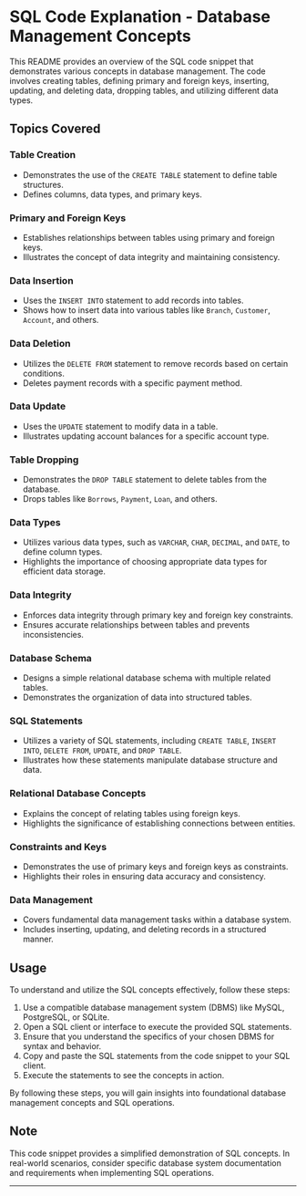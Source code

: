 # SQL Code Explanation - Database Management Concepts

This README provides an overview of the SQL code snippet that demonstrates various concepts in database management. The code involves creating tables, defining primary and foreign keys, inserting, updating, and deleting data, dropping tables, and utilizing different data types.

## Topics Covered

### Table Creation

- Demonstrates the use of the `CREATE TABLE` statement to define table structures.
- Defines columns, data types, and primary keys.

### Primary and Foreign Keys

- Establishes relationships between tables using primary and foreign keys.
- Illustrates the concept of data integrity and maintaining consistency.

### Data Insertion

- Uses the `INSERT INTO` statement to add records into tables.
- Shows how to insert data into various tables like `Branch`, `Customer`, `Account`, and others.

### Data Deletion

- Utilizes the `DELETE FROM` statement to remove records based on certain conditions.
- Deletes payment records with a specific payment method.

### Data Update

- Uses the `UPDATE` statement to modify data in a table.
- Illustrates updating account balances for a specific account type.

### Table Dropping

- Demonstrates the `DROP TABLE` statement to delete tables from the database.
- Drops tables like `Borrows`, `Payment`, `Loan`, and others.

### Data Types

- Utilizes various data types, such as `VARCHAR`, `CHAR`, `DECIMAL`, and `DATE`, to define column types.
- Highlights the importance of choosing appropriate data types for efficient data storage.

### Data Integrity

- Enforces data integrity through primary key and foreign key constraints.
- Ensures accurate relationships between tables and prevents inconsistencies.

### Database Schema

- Designs a simple relational database schema with multiple related tables.
- Demonstrates the organization of data into structured tables.

### SQL Statements

- Utilizes a variety of SQL statements, including `CREATE TABLE`, `INSERT INTO`, `DELETE FROM`, `UPDATE`, and `DROP TABLE`.
- Illustrates how these statements manipulate database structure and data.

### Relational Database Concepts

- Explains the concept of relating tables using foreign keys.
- Highlights the significance of establishing connections between entities.

### Constraints and Keys

- Demonstrates the use of primary keys and foreign keys as constraints.
- Highlights their roles in ensuring data accuracy and consistency.

### Data Management

- Covers fundamental data management tasks within a database system.
- Includes inserting, updating, and deleting records in a structured manner.

## Usage

To understand and utilize the SQL concepts effectively, follow these steps:

1. Use a compatible database management system (DBMS) like MySQL, PostgreSQL, or SQLite.
2. Open a SQL client or interface to execute the provided SQL statements.
3. Ensure that you understand the specifics of your chosen DBMS for syntax and behavior.
4. Copy and paste the SQL statements from the code snippet to your SQL client.
5. Execute the statements to see the concepts in action.

By following these steps, you will gain insights into foundational database management concepts and SQL operations.

## Note

This code snippet provides a simplified demonstration of SQL concepts. In real-world scenarios, consider specific database system documentation and requirements when implementing SQL operations.

---

